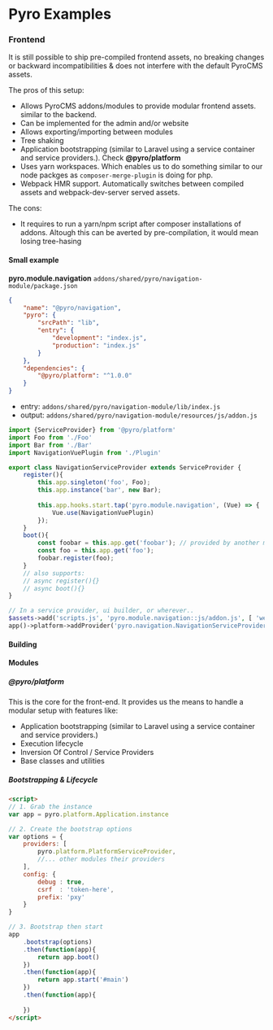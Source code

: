 # Pyro Examples

### Frontend
It is still possible to ship pre-compiled frontend assets, no breaking changes or backward incompatibilities & does not interfere with the default PyroCMS assets.

The pros of this setup:
- Allows PyroCMS addons/modules to provide modular frontend assets. similar to the backend.
- Can be implemented for the admin and/or website
- Allows exporting/importing between modules
- Tree shaking
- Application bootstrapping (similar to Laravel using a service container and service providers.). Check **@pyro/platform**
- Uses yarn workspaces. Which enables us to do something similar to our node packges as `composer-merge-plugin` is doing for php.
- Webpack HMR support. Automatically switches between compiled assets and webpack-dev-server served assets.

The cons:
- It requires to run a yarn/npm script after composer installations of addons. Altough this can be averted by pre-compilation, it would mean losing tree-hasing


#### Small example
**pyro.module.navigation**
`addons/shared/pyro/navigation-module/package.json`
```json
{
    "name": "@pyro/navigation",
    "pyro": {
        "srcPath": "lib",
        "entry": {
            "development": "index.js",
            "production": "index.js"
        }
    },
    "dependencies": {
        "@pyro/platform": "^1.0.0"
    }
}
```

- entry: `addons/shared/pyro/navigation-module/lib/index.js`
- output: `addons/shared/pyro/navigation-module/resources/js/addon.js`
```ts
import {ServiceProvider} from '@pyro/platform'
import Foo from './Foo'
import Bar from './Bar'
import NavigationVuePlugin from './Plugin'

export class NavigationServiceProvider extends ServiceProvider {
    register(){
        this.app.singleton('foo', Foo);
        this.app.instance('bar', new Bar);
        
        this.app.hooks.start.tap('pyro.module.navigation', (Vue) => {
            Vue.use(NavigationVuePlugin)
        });
    }
    boot(){
        const foobar = this.app.get('foobar'); // provided by another module's ServiceProvider
        const foo = this.app.get('foo'); 
        foobar.register(foo);
    }
    // also supports:
    // async register(){} 
    // async boot(){}
}
```
```php
// In a service provider, ui builder, or wherever..
$assets->add('scripts.js', 'pyro.module.navigation::js/addon.js', [ 'webpack:navigation:scripts' ]);
app()->platform->addProvider('pyro.navigation.NavigationServiceProvider'); // adds the js service provider to the `Application` inside a view with js script  
```

#### Building


#### Modules

##### @pyro/platform
This is the core for the front-end. It provides us the means to handle a modular setup with features like:
- Application bootstrapping (similar to Laravel using a service container and service providers.)
- Execution lifecycle
- Inversion Of Control / Service Providers
- Base classes and utilities

##### Bootstrapping & Lifecycle

```html
<script>
// 1. Grab the instance
var app = pyro.platform.Application.instance

// 2. Create the bootstrap options
var options = {
    providers: [
        pyro.platform.PlatformServiceProvider,
        //... other modules their providers 
    ],
    config: {
        debug : true,
        csrf  : 'token-here',
        prefix: 'pxy'
    }
}

// 3. Bootstrap then start
app
    .bootstrap(options)
    .then(function(app){
        return app.boot()
    })
    .then(function(app){
        return app.start('#main')
    })
    .then(function(app){
        
    })
</script>
```

